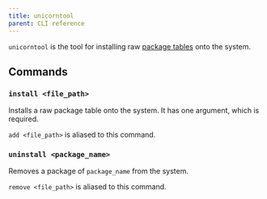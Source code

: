 ```yaml
---
title: unicorntool
parent: CLI reference
---
```


`unicorntool` is the tool for installing raw [package tables](../specification/package-tables.md) onto the system.

## Commands
### `install <file_path>`

Installs a raw package table onto the system. It has one argument, which is required.

`add <file_path>` is aliased to this command.

### `uninstall <package_name>`

Removes a package of `package_name` from the system.

`remove <file_path>` is aliased to this command.

